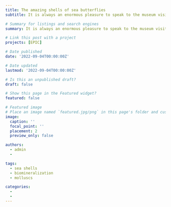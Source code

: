 ```yaml
---
title: The amazing shells of sea butterflies
subtitle: It is always an enormous pleasure to speak to the museum visitors about our research 🐚. This time I have teamed up with Giada Spagliardi (Naturalis) to share our passion for sea shells and explain **how** and **why** they are used by scientists. During this Spolight we explained not only how shells are built but also how they serve as environmental sentinels and how they can be used to predict evolution. 

# Summary for listings and search engines
summary: It is always an enormous pleasure to speak to the museum visitors about our research.

# Link this post with a project
projects: [EPIC]

# Date published
date: '2022-09-04T00:00:00Z'

# Date updated
lastmod: '2022-09-04T00:00:00Z'

# Is this an unpublished draft?
draft: false

# Show this page in the Featured widget?
featured: false

# Featured image
# Place an image named `featured.jpg/png` in this page's folder and customize its options here.
image:
  caption: ''
  focal_point: ''
  placement: 2
  preview_only: false

authors:
  - admin
  - 

tags:
  - sea shells
  - biomineralization
  - molluscs

categories:
  - 
  - 
---
```


